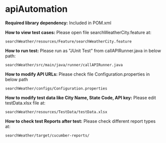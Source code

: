 # apiAutomation

**Required library dependency:**  Included in POM.xml

**How to view test cases:** Please open file searchWeatherCity.feature at:

    searchWeather/resources/Feature/searchWeatherCity.feature

**How to run test:** Please run as "JUnit Test"  from callAPIRunner.java in below path:

    searchWeather/src/main/java/runner/callAPIRunner.java

**How to modify API URLs:** Please check file Configuration.properties in below path

    searchWeather/configs/Configuration.properties
    
**How to modify test data like City Name, State Code, API key:** Please edit testData.xlsx file at:

    searchWeather/resources/TestData/testData.xlsx

**How to check test Reports after test:** Please check different report types at:

    searchWeather/target/cucumber-reports/
